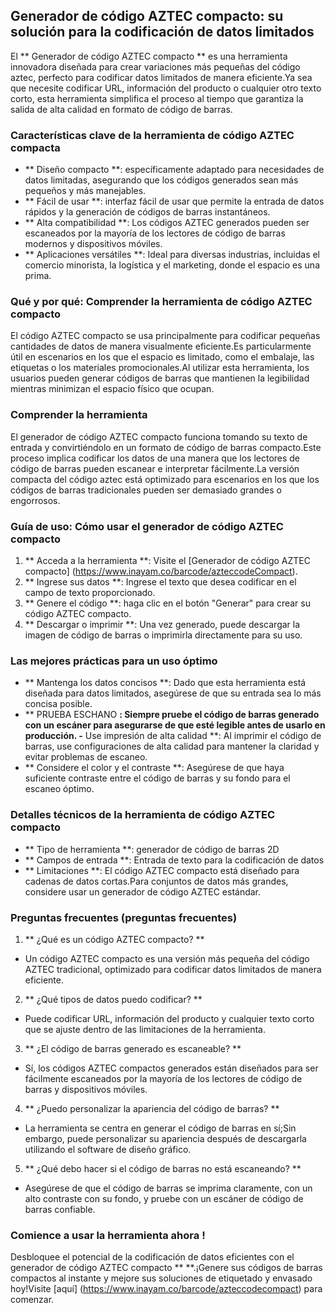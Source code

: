 ## Generador de código AZTEC compacto: su solución para la codificación de datos limitados

El ** Generador de código AZTEC compacto ** es una herramienta innovadora diseñada para crear variaciones más pequeñas del código aztec, perfecto para codificar datos limitados de manera eficiente.Ya sea que necesite codificar URL, información del producto o cualquier otro texto corto, esta herramienta simplifica el proceso al tiempo que garantiza la salida de alta calidad en formato de código de barras.

### Características clave de la herramienta de código AZTEC compacta

- ** Diseño compacto **: específicamente adaptado para necesidades de datos limitadas, asegurando que los códigos generados sean más pequeños y más manejables.
- ** Fácil de usar **: interfaz fácil de usar que permite la entrada de datos rápidos y la generación de códigos de barras instantáneos.
- ** Alta compatibilidad **: Los códigos AZTEC generados pueden ser escaneados por la mayoría de los lectores de código de barras modernos y dispositivos móviles.
- ** Aplicaciones versátiles **: Ideal para diversas industrias, incluidas el comercio minorista, la logística y el marketing, donde el espacio es una prima.

### Qué y por qué: Comprender la herramienta de código AZTEC compacto

El código AZTEC compacto se usa principalmente para codificar pequeñas cantidades de datos de manera visualmente eficiente.Es particularmente útil en escenarios en los que el espacio es limitado, como el embalaje, las etiquetas o los materiales promocionales.Al utilizar esta herramienta, los usuarios pueden generar códigos de barras que mantienen la legibilidad mientras minimizan el espacio físico que ocupan.

### Comprender la herramienta

El generador de código AZTEC compacto funciona tomando su texto de entrada y convirtiéndolo en un formato de código de barras compacto.Este proceso implica codificar los datos de una manera que los lectores de código de barras pueden escanear e interpretar fácilmente.La versión compacta del código aztec está optimizado para escenarios en los que los códigos de barras tradicionales pueden ser demasiado grandes o engorrosos.

### Guía de uso: Cómo usar el generador de código AZTEC compacto

1. ** Acceda a la herramienta **: Visite el [Generador de código AZTEC compacto] (https://www.inayam.co/barcode/azteccodeCompact).
2. ** Ingrese sus datos **: Ingrese el texto que desea codificar en el campo de texto proporcionado.
3. ** Genere el código **: haga clic en el botón "Generar" para crear su código AZTEC compacto.
4. ** Descargar o imprimir **: Una vez generado, puede descargar la imagen de código de barras o imprimirla directamente para su uso.

### Las mejores prácticas para un uso óptimo

- ** Mantenga los datos concisos **: Dado que esta herramienta está diseñada para datos limitados, asegúrese de que su entrada sea lo más concisa posible.
- ** PRUEBA ESCHANO **: Siempre pruebe el código de barras generado con un escáner para asegurarse de que esté legible antes de usarlo en producción.
-** Use impresión de alta calidad **: Al imprimir el código de barras, use configuraciones de alta calidad para mantener la claridad y evitar problemas de escaneo.
- ** Considere el color y el contraste **: Asegúrese de que haya suficiente contraste entre el código de barras y su fondo para el escaneo óptimo.

### Detalles técnicos de la herramienta de código AZTEC compacto

- ** Tipo de herramienta **: generador de código de barras 2D
- ** Campos de entrada **: Entrada de texto para la codificación de datos
- ** Limitaciones **: El código AZTEC compacto está diseñado para cadenas de datos cortas.Para conjuntos de datos más grandes, considere usar un generador de código AZTEC estándar.

### Preguntas frecuentes (preguntas frecuentes)

1. ** ¿Qué es un código AZTEC compacto? **
- Un código AZTEC compacto es una versión más pequeña del código AZTEC tradicional, optimizado para codificar datos limitados de manera eficiente.

2. ** ¿Qué tipos de datos puedo codificar? **
- Puede codificar URL, información del producto y cualquier texto corto que se ajuste dentro de las limitaciones de la herramienta.

3. ** ¿El código de barras generado es escaneable? **
- Sí, los códigos AZTEC compactos generados están diseñados para ser fácilmente escaneados por la mayoría de los lectores de código de barras y dispositivos móviles.

4. ** ¿Puedo personalizar la apariencia del código de barras? **
- La herramienta se centra en generar el código de barras en sí;Sin embargo, puede personalizar su apariencia después de descargarla utilizando el software de diseño gráfico.

5. ** ¿Qué debo hacer si el código de barras no está escaneando? **
- Asegúrese de que el código de barras se imprima claramente, con un alto contraste con su fondo, y pruebe con un escáner de código de barras confiable.

### Comience a usar la herramienta ahora !

Desbloquee el potencial de la codificación de datos eficientes con el generador de código AZTEC compacto ** **.¡Genere sus códigos de barras compactos al instante y mejore sus soluciones de etiquetado y envasado hoy!Visite [aquí] (https://www.inayam.co/barcode/azteccodecompact) para comenzar.